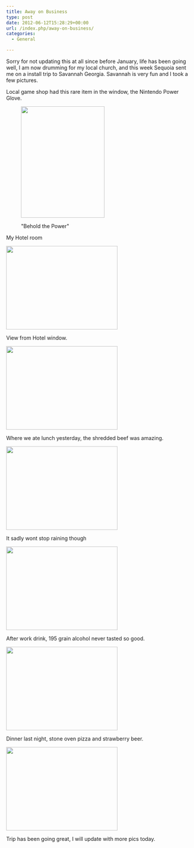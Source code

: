 ```yaml
---
title: Away on Business
type: post
date: 2012-06-12T15:28:29+00:00
url: /index.php/away-on-business/
categories:
  - General

---
```

Sorry for not updating this at all since before January, life has been going well, I am now drumming for my local church, and this week Sequoia sent me on a install trip to Savannah Georgia. Savannah is very fun and I took a few pictures.

Local game shop had this rare item in the window, the Nintendo Power Glove.<figure id="attachment_290" aria-describedby="caption-attachment-290" style="width: 225px" class="wp-caption aligncenter">

[<img src="http://jmainguy.com/wp-content/uploads/2012/06/2012-06-11-10.00.38-225x300.jpg" alt="" title="2012-06-11 10.00.38" width="225" height="300" class="size-medium wp-image-290" srcset="https://jmainguy.com/wp-content/uploads/2012/06/2012-06-11-10.00.38-225x300.jpg 225w, https://jmainguy.com/wp-content/uploads/2012/06/2012-06-11-10.00.38-768x1024.jpg 768w" sizes="(max-width: 225px) 100vw, 225px" />][1]<figcaption id="caption-attachment-290" class="wp-caption-text">"Behold the Power"</figcaption></figure> 

My Hotel room

[<img src="http://jmainguy.com/wp-content/uploads/2012/06/2012-06-11-10.21.37-300x225.jpg" alt="" title="2012-06-11 10.21.37" width="300" height="225" class="aligncenter size-medium wp-image-293" srcset="https://jmainguy.com/wp-content/uploads/2012/06/2012-06-11-10.21.37-300x225.jpg 300w, https://jmainguy.com/wp-content/uploads/2012/06/2012-06-11-10.21.37-1024x768.jpg 1024w" sizes="(max-width: 300px) 100vw, 300px" />][2]

View from Hotel window.

[<img src="http://jmainguy.com/wp-content/uploads/2012/06/2012-06-11-10.21.501-300x225.jpg" alt="" title="2012-06-11 10.21.50" width="300" height="225" class="aligncenter size-medium wp-image-295" srcset="https://jmainguy.com/wp-content/uploads/2012/06/2012-06-11-10.21.501-300x225.jpg 300w, https://jmainguy.com/wp-content/uploads/2012/06/2012-06-11-10.21.501-1024x768.jpg 1024w" sizes="(max-width: 300px) 100vw, 300px" />][3]

Where we ate lunch yesterday, the shredded beef was amazing.

[<img src="http://jmainguy.com/wp-content/uploads/2012/06/2012-06-11-14.05.09-300x225.jpg" alt="" title="2012-06-11 14.05.09" width="300" height="225" class="aligncenter size-medium wp-image-296" srcset="https://jmainguy.com/wp-content/uploads/2012/06/2012-06-11-14.05.09-300x225.jpg 300w, https://jmainguy.com/wp-content/uploads/2012/06/2012-06-11-14.05.09-1024x768.jpg 1024w" sizes="(max-width: 300px) 100vw, 300px" />][4]

It sadly wont stop raining though

[<img src="http://jmainguy.com/wp-content/uploads/2012/06/2012-06-11-17.59.58-300x225.jpg" alt="" title="2012-06-11 17.59.58" width="300" height="225" class="aligncenter size-medium wp-image-297" srcset="https://jmainguy.com/wp-content/uploads/2012/06/2012-06-11-17.59.58-300x225.jpg 300w, https://jmainguy.com/wp-content/uploads/2012/06/2012-06-11-17.59.58-1024x768.jpg 1024w" sizes="(max-width: 300px) 100vw, 300px" />][5]

After work drink, 195 grain alcohol never tasted so good.

[<img src="http://jmainguy.com/wp-content/uploads/2012/06/2012-06-11-18.21.22-300x225.jpg" alt="" title="2012-06-11 18.21.22" width="300" height="225" class="aligncenter size-medium wp-image-298" srcset="https://jmainguy.com/wp-content/uploads/2012/06/2012-06-11-18.21.22-300x225.jpg 300w, https://jmainguy.com/wp-content/uploads/2012/06/2012-06-11-18.21.22-1024x768.jpg 1024w" sizes="(max-width: 300px) 100vw, 300px" />][6]

Dinner last night, stone oven pizza and strawberry beer.

[<img src="http://jmainguy.com/wp-content/uploads/2012/06/2012-06-11-19.48.33-300x225.jpg" alt="" title="2012-06-11 19.48.33" width="300" height="225" class="aligncenter size-medium wp-image-299" srcset="https://jmainguy.com/wp-content/uploads/2012/06/2012-06-11-19.48.33-300x225.jpg 300w, https://jmainguy.com/wp-content/uploads/2012/06/2012-06-11-19.48.33-1024x768.jpg 1024w" sizes="(max-width: 300px) 100vw, 300px" />][7]

Trip has been going great, I will update with more pics today.

 [1]: http://jmainguy.com/wp-content/uploads/2012/06/2012-06-11-10.00.38.jpg
 [2]: http://jmainguy.com/wp-content/uploads/2012/06/2012-06-11-10.21.37.jpg
 [3]: http://jmainguy.com/wp-content/uploads/2012/06/2012-06-11-10.21.501.jpg
 [4]: http://jmainguy.com/wp-content/uploads/2012/06/2012-06-11-14.05.09.jpg
 [5]: http://jmainguy.com/wp-content/uploads/2012/06/2012-06-11-17.59.58.jpg
 [6]: http://jmainguy.com/wp-content/uploads/2012/06/2012-06-11-18.21.22.jpg
 [7]: http://jmainguy.com/wp-content/uploads/2012/06/2012-06-11-19.48.33.jpg